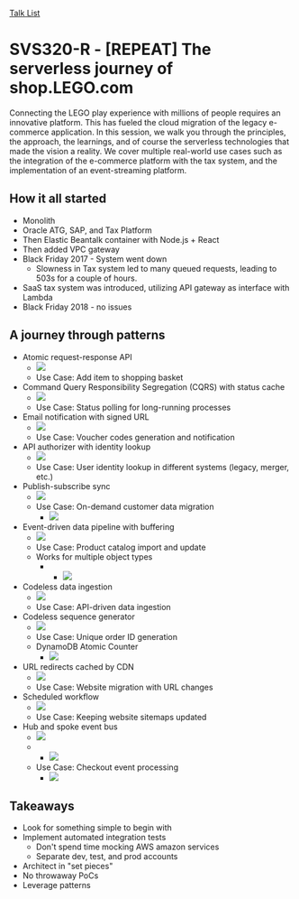 [Talk List](./README.md)
# SVS320-R - [REPEAT] The serverless journey of shop.LEGO.com

Connecting the LEGO play experience with millions of people requires an innovative platform. This has fueled the cloud migration of the legacy e-commerce application. In this session, we walk you through the principles, the approach, the learnings, and of course the serverless technologies that made the vision a reality. We cover multiple real-world use cases such as the integration of the e-commerce platform with the tax system, and the implementation of an event-streaming platform.

## How it all started
- Monolith
- Oracle ATG, SAP, and Tax Platform
- Then Elastic Beantalk container with Node.js + React
- Then added VPC gateway
- Black Friday 2017 - System went down
    - Slowness in Tax system led to many queued requests, leading to 503s for a couple of hours.
- SaaS tax system was introduced, utilizing API gateway as interface with Lambda 
- Black Friday 2018 - no issues

## A journey through patterns
- Atomic request-response API
    - ![](./Photos/SVS320/IMG_1909.JPG)
    - Use Case: Add item to shopping basket
- Command Query Responsibility Segregation (CQRS) with status cache
    - ![](./Photos/SVS320/IMG_1910.JPG)
    - Use Case: Status polling for long-running processes
- Email notification with signed URL
    - ![](./Photos/SVS320/IMG_1913.JPG)
    - Use Case: Voucher codes generation and notification
- API authorizer with identity lookup
    - ![](./Photos/SVS320/IMG_1916.JPG)
    - Use Case: User identity lookup in different systems (legacy, merger, etc.)
- Publish-subscribe sync
    - ![](./Photos/SVS320/IMG_1919.JPG)
    - Use Case: On-demand customer data migration
        - ![](./Photos/SVS320/IMG_1917.JPG)
- Event-driven data pipeline with buffering
    - ![](./Photos/SVS320/IMG_1921.JPG)
    - Use Case: Product catalog import and update
    - Works for multiple object types
        - - ![](./Photos/SVS320/IMG_1922.JPG)
- Codeless data ingestion
    - ![](./Photos/SVS320/IMG_1926.JPG)
    - Use Case: API-driven data ingestion
- Codeless sequence generator
    - ![](./Photos/SVS320/IMG_1927.JPG)
    - Use Case: Unique order ID generation
    - DynamoDB Atomic Counter
        - ![](./Photos/SVS320/IMG_1928.JPG)
- URL redirects cached by CDN
    - ![](./Photos/SVS320/IMG_1929.JPG)
    - Use Case: Website migration with URL changes
- Scheduled workflow
    - ![](./Photos/SVS320/IMG_1930.JPG)
    - Use Case: Keeping website sitemaps updated
- Hub and spoke event bus
    - ![](./Photos/SVS320/IMG_1932.JPG)
    - - ![](./Photos/SVS320/IMG_1933.JPG)
    - Use Case: Checkout event processing
        - ![](./Photos/SVS320/IMG_1931.JPG)

## Takeaways
- Look for something simple to begin with
- Implement automated integration tests
    - Don't spend time mocking AWS amazon services
    - Separate dev, test, and prod accounts
- Architect in "set pieces"
- No throwaway PoCs
- Leverage patterns